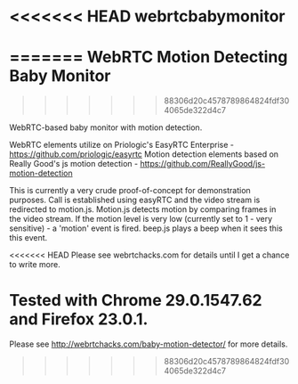 <<<<<<< HEAD
webrtcbabymonitor
=================
=======
WebRTC Motion Detecting Baby Monitor
====================================
>>>>>>> 88306d20c4578789864824fdf304065de322d4c7

WebRTC-based baby monitor with motion detection.

WebRTC elements utilize on Priologic's EasyRTC Enterprise - https://github.com/priologic/easyrtc
Motion detection elements based on Really Good's js motion detection - https://github.com/ReallyGood/js-motion-detection 

This is currently a very crude proof-of-concept for demonstration purposes. Call is established using easyRTC and the video stream is redirected to motion.js. Motion.js detects motion by comparing frames in the video stream. If the motion level is very low (currently set to 1 - very sensitive) - a 'motion' event is fired. beep.js plays a beep when it sees this this event.

<<<<<<< HEAD
Please see webrtchacks.com for details until I get a chance to write more.

Tested with Chrome  29.0.1547.62 and Firefox 23.0.1.
=======
Please see http://webrtchacks.com/baby-motion-detector/ for more details.

>>>>>>> 88306d20c4578789864824fdf304065de322d4c7
